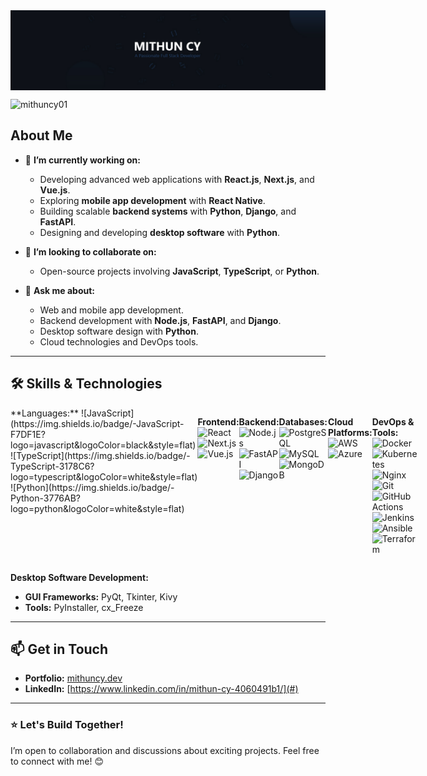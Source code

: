 <img align="center" src="./github-cover.jpg" alt="cover"/>

<p align="left">
  <img
    src="https://komarev.com/ghpvc/?username=mithuncy01&label=Profile%20views&color=0e75b6&style=flat"
    alt="mithuncy01"
  />
</p>

<h2>About Me </h2>

- 🔭 **I’m currently working on:**  
  - Developing advanced web applications with **React.js**, **Next.js**, and **Vue.js**.  
  - Exploring **mobile app development** with **React Native**.  
  - Building scalable **backend systems** with **Python**, **Django**, and **FastAPI**.  
  - Designing and developing **desktop software** with **Python**.  

- 👯 **I’m looking to collaborate on:**  
  - Open-source projects involving **JavaScript**, **TypeScript**, or **Python**.  

- 💬 **Ask me about:**  
  - Web and mobile app development.  
  - Backend development with **Node.js**, **FastAPI**, and **Django**.  
  - Desktop software design with **Python**.  
  - Cloud technologies and DevOps tools.  

---

## 🛠️ Skills & Technologies  

<div style="display:flex">
 **Languages:**  
![JavaScript](https://img.shields.io/badge/-JavaScript-F7DF1E?logo=javascript&logoColor=black&style=flat)  
![TypeScript](https://img.shields.io/badge/-TypeScript-3178C6?logo=typescript&logoColor=white&style=flat)  
![Python](https://img.shields.io/badge/-Python-3776AB?logo=python&logoColor=white&style=flat)  

**Frontend:**  
![React](https://img.shields.io/badge/-React-61DAFB?logo=react&logoColor=white&style=flat)  
![Next.js](https://img.shields.io/badge/-Next.js-000000?logo=next.js&logoColor=white&style=flat)  
![Vue.js](https://img.shields.io/badge/-Vue.js-4FC08D?logo=vue.js&logoColor=white&style=flat)  

**Backend:**  
![Node.js](https://img.shields.io/badge/-Node.js-339933?logo=node.js&logoColor=white&style=flat)  
![FastAPI](https://img.shields.io/badge/-FastAPI-009688?logo=fastapi&logoColor=white&style=flat)  
![Django](https://img.shields.io/badge/-Django-092E20?logo=django&logoColor=white&style=flat)  

**Databases:**  
![PostgreSQL](https://img.shields.io/badge/-PostgreSQL-336791?logo=postgresql&logoColor=white&style=flat)  
![MySQL](https://img.shields.io/badge/-MySQL-4479A1?logo=mysql&logoColor=white&style=flat)  
![MongoDB](https://img.shields.io/badge/-MongoDB-47A248?logo=mongodb&logoColor=white&style=flat)  

**Cloud Platforms:**  
![AWS](https://img.shields.io/badge/-AWS-232F3E?logo=amazon-aws&logoColor=white&style=flat)  
![Azure](https://img.shields.io/badge/-Azure-0078D4?logo=microsoft-azure&logoColor=white&style=flat)  

**DevOps & Tools:**  
![Docker](https://img.shields.io/badge/-Docker-2496ED?logo=docker&logoColor=white&style=flat)  
![Kubernetes](https://img.shields.io/badge/-Kubernetes-326CE5?logo=kubernetes&logoColor=white&style=flat)  
![Nginx](https://img.shields.io/badge/-Nginx-009639?logo=nginx&logoColor=white&style=flat)
![Git](https://img.shields.io/badge/-Git-F05032?logo=git&logoColor=white&style=flat)  
![GitHub Actions](https://img.shields.io/badge/-GitHub%20Actions-2088FF?logo=github-actions&logoColor=white&style=flat)  
![Jenkins](https://img.shields.io/badge/-Jenkins-D24939?logo=jenkins&logoColor=white&style=flat)  
![Ansible](https://img.shields.io/badge/-Ansible-EE0000?logo=ansible&logoColor=white&style=flat)  
![Terraform](https://img.shields.io/badge/-Terraform-7B42BC?logo=terraform&logoColor=white&style=flat)  
  
</div>

 


**Desktop Software Development:**  
- **GUI Frameworks:** PyQt, Tkinter, Kivy  
- **Tools:** PyInstaller, cx_Freeze  

---

## 📫 Get in Touch  

- **Portfolio:** [mithuncy.dev](#)  
- **LinkedIn:** [https://www.linkedin.com/in/mithun-cy-4060491b1/](#)  


---

### ⭐ Let's Build Together!  
I’m open to collaboration and discussions about exciting projects. Feel free to connect with me! 😊  


